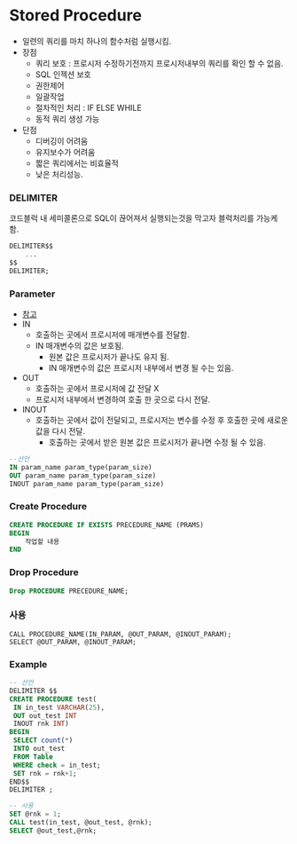 # Stored Procedure
* 일련의 쿼리를 마치 하나의 함수처럼 실행시킴.
* 장점
    * 쿼리 보호 : 프로시저 수정하기전까지 프로시저내부의 쿼리를 확인 할 수 없음.
    * SQL 인젝션 보호
    * 권한제어
    * 일괄작업
    * 절차적인 처리 : IF ELSE WHILE
    * 동적 쿼리 생성 가능
* 단점
    * 디버깅이 어려움
    * 유지보수가 어려움
    * 짧은 쿼리에서는 비효율적
    * 낮은 처리성능.

### DELIMITER
코드블럭 내 세미콜론으로 SQL이 끊어져서 실행되는것을 막고자 블럭처리를 가능케 함.
```SQL
DELIMITER$$
    ...
$$
DELIMITER;
```

### Parameter
* [참고](https://blog.duveen.me/14)
* IN
    * 호출하는 곳에서 프로시저에 매개변수를 전달함.
    * IN 매개변수의 값은 보호됨.
        * 원본 값은 프로시저가 끝나도 유지 됨.
        * IN 매개변수의 값은 프로시저 내부에서 변경 될 수는 있음.
* OUT
    * 호출하는 곳에서 프로시저에 값 전달 X
    * 프로시저 내부에서 변경하여 호출 한 곳으로 다시 전달.
* INOUT
    * 호출하는 곳에서 값이 전달되고, 프로시저는 변수를 수정 후 호출한 곳에 새로운 값을 다시 전달.
        * 호출하는 곳에서 받은 원본 값은 프로시저가 끝나면 수정 될 수 있음.
        
```SQL
--선언
IN param_name param_type(param_size)
OUT param_name param_type(param_size)
INOUT param_name param_type(param_size)
```
    
### Create Procedure
```SQL
CREATE PROCEDURE IF EXISTS PRECEDURE_NAME (PRAMS)
BEGIN
    작업할 내용
END
```

### Drop Procedure
```SQL
Drop PROCEDURE PRECEDURE_NAME;
```

### 사용
```
CALL PROCEDURE_NAME(IN_PARAM, @OUT_PARAM, @INOUT_PARAM);
SELECT @OUT_PARAM, @INOUT_PARAM;
```

### Example
```SQL
-- 선언
DELIMITER $$
CREATE PROCEDURE test(
 IN in_test VARCHAR(25),
 OUT out_test INT
 INOUT rnk INT)
BEGIN
 SELECT count(*)
 INTO out_test
 FROM Table
 WHERE check = in_test;
 SET rnk = rnk+1;
END$$
DELIMITER ;

-- 사용
SET @rnk = 1;
CALL test(in_test, @out_test, @rnk);
SELECT @out_test,@rnk;
```


